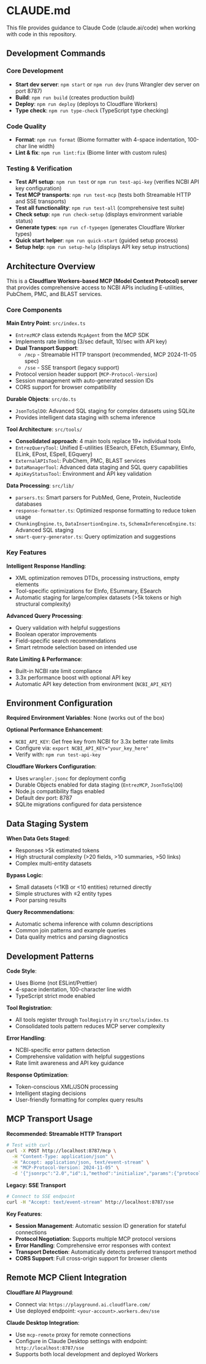 # CLAUDE.md

This file provides guidance to Claude Code (claude.ai/code) when working with code in this repository.

## Development Commands

### Core Development
- **Start dev server**: `npm start` or `npm run dev` (runs Wrangler dev server on port 8787)
- **Build**: `npm run build` (creates production build)
- **Deploy**: `npm run deploy` (deploys to Cloudflare Workers)
- **Type check**: `npm run type-check` (TypeScript type checking)

### Code Quality
- **Format**: `npm run format` (Biome formatter with 4-space indentation, 100-char line width)
- **Lint & fix**: `npm run lint:fix` (Biome linter with custom rules)

### Testing & Verification
- **Test API setup**: `npm run test` or `npm run test-api-key` (verifies NCBI API key configuration)
- **Test MCP transports**: `npm run test-mcp` (tests both Streamable HTTP and SSE transports)
- **Test all functionality**: `npm run test-all` (comprehensive test suite)
- **Check setup**: `npm run check-setup` (displays environment variable status)
- **Generate types**: `npm run cf-typegen` (generates Cloudflare Worker types)
- **Quick start helper**: `npm run quick-start` (guided setup process)
- **Setup help**: `npm run setup-help` (displays API key setup instructions)

## Architecture Overview

This is a **Cloudflare Workers-based MCP (Model Context Protocol) server** that provides comprehensive access to NCBI APIs including E-utilities, PubChem, PMC, and BLAST services.

### Core Components

**Main Entry Point**: `src/index.ts`
- `EntrezMCP` class extends `McpAgent` from the MCP SDK
- Implements rate limiting (3/sec default, 10/sec with API key)
- **Dual Transport Support**: 
  - `/mcp` - Streamable HTTP transport (recommended, MCP 2024-11-05 spec)
  - `/sse` - SSE transport (legacy support)
- Protocol version header support (`MCP-Protocol-Version`)
- Session management with auto-generated session IDs
- CORS support for browser compatibility

**Durable Objects**: `src/do.ts`
- `JsonToSqlDO`: Advanced SQL staging for complex datasets using SQLite
- Provides intelligent data staging with schema inference

**Tool Architecture**: `src/tools/`
- **Consolidated approach**: 4 main tools replace 19+ individual tools
- `EntrezQueryTool`: Unified E-utilities (ESearch, EFetch, ESummary, EInfo, ELink, EPost, ESpell, EGquery)
- `ExternalAPIsTool`: PubChem, PMC, BLAST services
- `DataManagerTool`: Advanced data staging and SQL query capabilities
- `ApiKeyStatusTool`: Environment and API key validation

**Data Processing**: `src/lib/`
- `parsers.ts`: Smart parsers for PubMed, Gene, Protein, Nucleotide databases
- `response-formatter.ts`: Optimized response formatting to reduce token usage
- `ChunkingEngine.ts`, `DataInsertionEngine.ts`, `SchemaInferenceEngine.ts`: Advanced SQL staging
- `smart-query-generator.ts`: Query optimization and suggestions

### Key Features

**Intelligent Response Handling**:
- XML optimization removes DTDs, processing instructions, empty elements
- Tool-specific optimizations for EInfo, ESummary, ESearch
- Automatic staging for large/complex datasets (>5k tokens or high structural complexity)

**Advanced Query Processing**:
- Query validation with helpful suggestions
- Boolean operator improvements
- Field-specific search recommendations
- Smart retmode selection based on intended use

**Rate Limiting & Performance**:
- Built-in NCBI rate limit compliance
- 3.3x performance boost with optional API key
- Automatic API key detection from environment (`NCBI_API_KEY`)

## Environment Configuration

**Required Environment Variables**: None (works out of the box)

**Optional Performance Enhancement**:
- `NCBI_API_KEY`: Get free key from NCBI for 3.3x better rate limits
- Configure via: `export NCBI_API_KEY="your_key_here"`
- Verify with: `npm run test-api-key`

**Cloudflare Workers Configuration**:
- Uses `wrangler.jsonc` for deployment config
- Durable Objects enabled for data staging (`EntrezMCP`, `JsonToSqlDO`)
- Node.js compatibility flags enabled
- Default dev port: 8787
- SQLite migrations configured for data persistence

## Data Staging System

**When Data Gets Staged**:
- Responses >5k estimated tokens
- High structural complexity (>20 fields, >10 summaries, >50 links)
- Complex multi-entity datasets

**Bypass Logic**:
- Small datasets (<1KB or <10 entities) returned directly
- Simple structures with ≤2 entity types
- Poor parsing results

**Query Recommendations**:
- Automatic schema inference with column descriptions
- Common join patterns and example queries
- Data quality metrics and parsing diagnostics

## Development Patterns

**Code Style**: 
- Uses Biome (not ESLint/Prettier)
- 4-space indentation, 100-character line width
- TypeScript strict mode enabled

**Tool Registration**:
- All tools register through `ToolRegistry` in `src/tools/index.ts`
- Consolidated tools pattern reduces MCP server complexity

**Error Handling**:
- NCBI-specific error pattern detection
- Comprehensive validation with helpful suggestions
- Rate limit awareness and API key guidance

**Response Optimization**:
- Token-conscious XML/JSON processing
- Intelligent staging decisions
- User-friendly formatting for complex query results

## MCP Transport Usage

**Recommended: Streamable HTTP Transport**
```bash
# Test with curl
curl -X POST http://localhost:8787/mcp \
  -H "Content-Type: application/json" \
  -H "Accept: application/json, text/event-stream" \
  -H "MCP-Protocol-Version: 2024-11-05" \
  -d '{"jsonrpc":"2.0","id":1,"method":"initialize","params":{"protocolVersion":"2024-11-05","capabilities":{"tools":{}},"clientInfo":{"name":"test-client","version":"1.0.0"}}}'
```

**Legacy: SSE Transport**
```bash
# Connect to SSE endpoint
curl -H "Accept: text/event-stream" http://localhost:8787/sse
```

**Key Features**:
- **Session Management**: Automatic session ID generation for stateful connections
- **Protocol Negotiation**: Supports multiple MCP protocol versions
- **Error Handling**: Comprehensive error responses with context
- **Transport Detection**: Automatically detects preferred transport method
- **CORS Support**: Full cross-origin support for browser clients

## Remote MCP Client Integration

**Cloudflare AI Playground**:
- Connect via: `https://playground.ai.cloudflare.com/`
- Use deployed endpoint: `<your-account>.workers.dev/sse`

**Claude Desktop Integration**:
- Use `mcp-remote` proxy for remote connections
- Configure in Claude Desktop settings with endpoint: `http://localhost:8787/sse`
- Supports both local development and deployed Workers